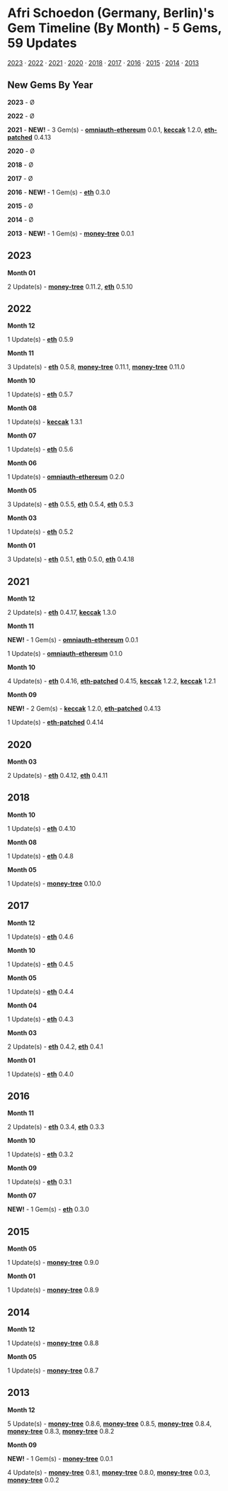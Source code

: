 # Afri Schoedon (Germany, Berlin)'s Gem Timeline (By Month) - 5 Gems, 59 Updates 

[2023](#2023) · [2022](#2022) · [2021](#2021) · [2020](#2020) · [2018](#2018) · [2017](#2017) · [2016](#2016) · [2015](#2015) · [2014](#2014) · [2013](#2013)

## New Gems By Year

**2023** - Ø 

**2022** - Ø 

**2021** - **NEW!** - 3 Gem(s) - [**omniauth-ethereum**](https://rubygems.org/gems/omniauth-ethereum/versions/0.0.1 "update no.1 @ Thu 18 Nov 2021") 0.0.1, [**keccak**](https://rubygems.org/gems/keccak/versions/1.2.0 "update no.1 @ Thu 30 Sep 2021") 1.2.0, [**eth-patched**](https://rubygems.org/gems/eth-patched/versions/0.4.13 "update no.1 @ Thu 23 Sep 2021") 0.4.13

**2020** - Ø 

**2018** - Ø 

**2017** - Ø 

**2016** - **NEW!** - 1 Gem(s) - [**eth**](https://rubygems.org/gems/eth/versions/0.3.0 "update no.1 @ Sun 17 Jul 2016") 0.3.0

**2015** - Ø 

**2014** - Ø 

**2013** - **NEW!** - 1 Gem(s) - [**money-tree**](https://rubygems.org/gems/money-tree/versions/0.0.1 "update no.1 @ Mon 09 Sep 2013") 0.0.1

## 2023

**Month 01**

2 Update(s)  - [**money-tree**](https://rubygems.org/gems/money-tree/versions/0.11.2 "update no.18 @ Thu 05 Jan 2023") 0.11.2, [**eth**](https://rubygems.org/gems/eth/versions/0.5.10 "update no.30 @ Mon 02 Jan 2023") 0.5.10

## 2022

**Month 12**

1 Update(s)  - [**eth**](https://rubygems.org/gems/eth/versions/0.5.9 "update no.29 @ Wed 21 Dec 2022") 0.5.9

**Month 11**

3 Update(s)  - [**eth**](https://rubygems.org/gems/eth/versions/0.5.8 "update no.28 @ Wed 30 Nov 2022") 0.5.8, [**money-tree**](https://rubygems.org/gems/money-tree/versions/0.11.1 "update no.17 @ Thu 03 Nov 2022") 0.11.1, [**money-tree**](https://rubygems.org/gems/money-tree/versions/0.11.0 "update no.16 @ Thu 03 Nov 2022") 0.11.0

**Month 10**

1 Update(s)  - [**eth**](https://rubygems.org/gems/eth/versions/0.5.7 "update no.27 @ Mon 31 Oct 2022") 0.5.7

**Month 08**

1 Update(s)  - [**keccak**](https://rubygems.org/gems/keccak/versions/1.3.1 "update no.5 @ Tue 23 Aug 2022") 1.3.1

**Month 07**

1 Update(s)  - [**eth**](https://rubygems.org/gems/eth/versions/0.5.6 "update no.26 @ Fri 01 Jul 2022") 0.5.6

**Month 06**

1 Update(s)  - [**omniauth-ethereum**](https://rubygems.org/gems/omniauth-ethereum/versions/0.2.0 "update no.3 @ Tue 07 Jun 2022") 0.2.0

**Month 05**

3 Update(s)  - [**eth**](https://rubygems.org/gems/eth/versions/0.5.5 "update no.25 @ Mon 30 May 2022") 0.5.5, [**eth**](https://rubygems.org/gems/eth/versions/0.5.4 "update no.24 @ Mon 16 May 2022") 0.5.4, [**eth**](https://rubygems.org/gems/eth/versions/0.5.3 "update no.23 @ Fri 06 May 2022") 0.5.3

**Month 03**

1 Update(s)  - [**eth**](https://rubygems.org/gems/eth/versions/0.5.2 "update no.22 @ Mon 28 Mar 2022") 0.5.2

**Month 01**

3 Update(s)  - [**eth**](https://rubygems.org/gems/eth/versions/0.5.1 "update no.21 @ Mon 31 Jan 2022") 0.5.1, [**eth**](https://rubygems.org/gems/eth/versions/0.5.0 "update no.20 @ Mon 17 Jan 2022") 0.5.0, [**eth**](https://rubygems.org/gems/eth/versions/0.4.18 "update no.19 @ Tue 04 Jan 2022") 0.4.18

## 2021

**Month 12**

2 Update(s)  - [**eth**](https://rubygems.org/gems/eth/versions/0.4.17 "update no.18 @ Wed 01 Dec 2021") 0.4.17, [**keccak**](https://rubygems.org/gems/keccak/versions/1.3.0 "update no.4 @ Wed 01 Dec 2021") 1.3.0

**Month 11**

**NEW!** - 1 Gem(s) - [**omniauth-ethereum**](https://rubygems.org/gems/omniauth-ethereum/versions/0.0.1 "update no.1 @ Thu 18 Nov 2021") 0.0.1

1 Update(s)  - [**omniauth-ethereum**](https://rubygems.org/gems/omniauth-ethereum/versions/0.1.0 "update no.2 @ Tue 23 Nov 2021") 0.1.0

**Month 10**

4 Update(s)  - [**eth**](https://rubygems.org/gems/eth/versions/0.4.16 "update no.17 @ Sat 30 Oct 2021") 0.4.16, [**eth-patched**](https://rubygems.org/gems/eth-patched/versions/0.4.15 "update no.3 @ Thu 07 Oct 2021") 0.4.15, [**keccak**](https://rubygems.org/gems/keccak/versions/1.2.2 "update no.3 @ Thu 07 Oct 2021") 1.2.2, [**keccak**](https://rubygems.org/gems/keccak/versions/1.2.1 "update no.2 @ Sat 02 Oct 2021") 1.2.1

**Month 09**

**NEW!** - 2 Gem(s) - [**keccak**](https://rubygems.org/gems/keccak/versions/1.2.0 "update no.1 @ Thu 30 Sep 2021") 1.2.0, [**eth-patched**](https://rubygems.org/gems/eth-patched/versions/0.4.13 "update no.1 @ Thu 23 Sep 2021") 0.4.13

1 Update(s)  - [**eth-patched**](https://rubygems.org/gems/eth-patched/versions/0.4.14 "update no.2 @ Thu 30 Sep 2021") 0.4.14

## 2020

**Month 03**

2 Update(s)  - [**eth**](https://rubygems.org/gems/eth/versions/0.4.12 "update no.16 @ Wed 04 Mar 2020") 0.4.12, [**eth**](https://rubygems.org/gems/eth/versions/0.4.11 "update no.15 @ Wed 04 Mar 2020") 0.4.11

## 2018

**Month 10**

1 Update(s)  - [**eth**](https://rubygems.org/gems/eth/versions/0.4.10 "update no.14 @ Wed 10 Oct 2018") 0.4.10

**Month 08**

1 Update(s)  - [**eth**](https://rubygems.org/gems/eth/versions/0.4.8 "update no.13 @ Sun 05 Aug 2018") 0.4.8

**Month 05**

1 Update(s)  - [**money-tree**](https://rubygems.org/gems/money-tree/versions/0.10.0 "update no.15 @ Wed 30 May 2018") 0.10.0

## 2017

**Month 12**

1 Update(s)  - [**eth**](https://rubygems.org/gems/eth/versions/0.4.6 "update no.12 @ Sun 17 Dec 2017") 0.4.6

**Month 10**

1 Update(s)  - [**eth**](https://rubygems.org/gems/eth/versions/0.4.5 "update no.11 @ Wed 11 Oct 2017") 0.4.5

**Month 05**

1 Update(s)  - [**eth**](https://rubygems.org/gems/eth/versions/0.4.4 "update no.10 @ Sun 21 May 2017") 0.4.4

**Month 04**

1 Update(s)  - [**eth**](https://rubygems.org/gems/eth/versions/0.4.3 "update no.9 @ Tue 25 Apr 2017") 0.4.3

**Month 03**

2 Update(s)  - [**eth**](https://rubygems.org/gems/eth/versions/0.4.2 "update no.8 @ Tue 28 Mar 2017") 0.4.2, [**eth**](https://rubygems.org/gems/eth/versions/0.4.1 "update no.7 @ Sun 12 Mar 2017") 0.4.1

**Month 01**

1 Update(s)  - [**eth**](https://rubygems.org/gems/eth/versions/0.4.0 "update no.6 @ Sun 29 Jan 2017") 0.4.0

## 2016

**Month 11**

2 Update(s)  - [**eth**](https://rubygems.org/gems/eth/versions/0.3.4 "update no.5 @ Mon 21 Nov 2016") 0.3.4, [**eth**](https://rubygems.org/gems/eth/versions/0.3.3 "update no.4 @ Mon 21 Nov 2016") 0.3.3

**Month 10**

1 Update(s)  - [**eth**](https://rubygems.org/gems/eth/versions/0.3.2 "update no.3 @ Tue 18 Oct 2016") 0.3.2

**Month 09**

1 Update(s)  - [**eth**](https://rubygems.org/gems/eth/versions/0.3.1 "update no.2 @ Sat 17 Sep 2016") 0.3.1

**Month 07**

**NEW!** - 1 Gem(s) - [**eth**](https://rubygems.org/gems/eth/versions/0.3.0 "update no.1 @ Sun 17 Jul 2016") 0.3.0

## 2015

**Month 05**

1 Update(s)  - [**money-tree**](https://rubygems.org/gems/money-tree/versions/0.9.0 "update no.14 @ Tue 19 May 2015") 0.9.0

**Month 01**

1 Update(s)  - [**money-tree**](https://rubygems.org/gems/money-tree/versions/0.8.9 "update no.13 @ Wed 21 Jan 2015") 0.8.9

## 2014

**Month 12**

1 Update(s)  - [**money-tree**](https://rubygems.org/gems/money-tree/versions/0.8.8 "update no.12 @ Thu 04 Dec 2014") 0.8.8

**Month 05**

1 Update(s)  - [**money-tree**](https://rubygems.org/gems/money-tree/versions/0.8.7 "update no.11 @ Wed 28 May 2014") 0.8.7

## 2013

**Month 12**

5 Update(s)  - [**money-tree**](https://rubygems.org/gems/money-tree/versions/0.8.6 "update no.10 @ Thu 26 Dec 2013") 0.8.6, [**money-tree**](https://rubygems.org/gems/money-tree/versions/0.8.5 "update no.9 @ Tue 24 Dec 2013") 0.8.5, [**money-tree**](https://rubygems.org/gems/money-tree/versions/0.8.4 "update no.8 @ Thu 19 Dec 2013") 0.8.4, [**money-tree**](https://rubygems.org/gems/money-tree/versions/0.8.3 "update no.7 @ Wed 18 Dec 2013") 0.8.3, [**money-tree**](https://rubygems.org/gems/money-tree/versions/0.8.2 "update no.6 @ Tue 17 Dec 2013") 0.8.2

**Month 09**

**NEW!** - 1 Gem(s) - [**money-tree**](https://rubygems.org/gems/money-tree/versions/0.0.1 "update no.1 @ Mon 09 Sep 2013") 0.0.1

4 Update(s)  - [**money-tree**](https://rubygems.org/gems/money-tree/versions/0.8.1 "update no.5 @ Tue 17 Sep 2013") 0.8.1, [**money-tree**](https://rubygems.org/gems/money-tree/versions/0.8.0 "update no.4 @ Mon 16 Sep 2013") 0.8.0, [**money-tree**](https://rubygems.org/gems/money-tree/versions/0.0.3 "update no.3 @ Sun 15 Sep 2013") 0.0.3, [**money-tree**](https://rubygems.org/gems/money-tree/versions/0.0.2 "update no.2 @ Tue 10 Sep 2013") 0.0.2

